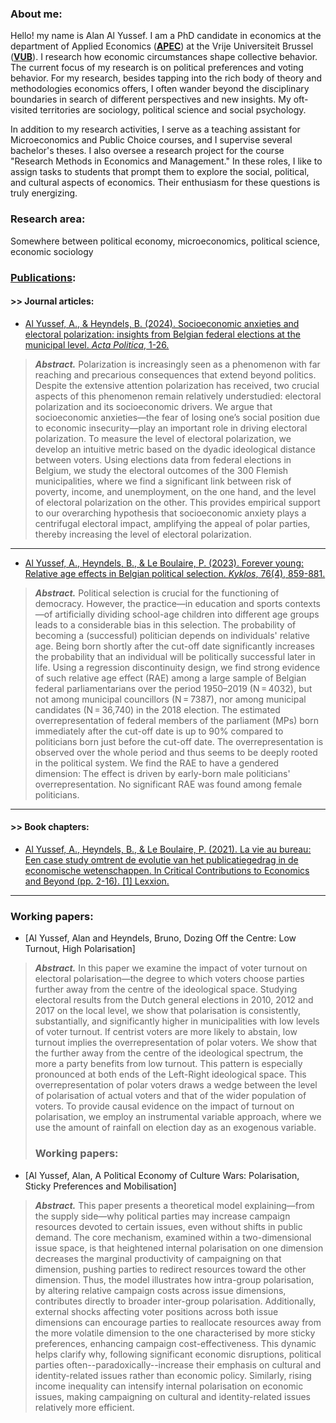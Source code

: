 ### About me:
Hello! my name is Alan Al Yussef. I am a PhD candidate in economics at the department of Applied Economics ([**APEC**](https://researchportal.vub.be/en/persons/alan-al-yussef)) at the Vrije Universiteit Brussel ([**VUB**](https://www.vub.be/en)). I research how economic circumstances shape collective behavior. 
The current focus of my research is on political preferences and voting behavior. For my research, besides tapping into the rich body of theory and methodologies economics offers, I often wander beyond the disciplinary boundaries in search of different perspectives and new insights. My oft-visited territories are sociology, political science and social psychology. 

In addition to my research activities, I serve as a teaching assistant for Microeconomics and Public Choice courses, and I supervise several bachelor's theses. I also oversee a research project for the course "Research Methods in Economics and Management." In these roles, I like to assign tasks to students that prompt them to explore the social, political, and cultural aspects of economics. Their enthusiasm for these questions is truly energizing.


### Research area:
Somewhere between political economy, microeconomics, political science, economic sociology  


### [Publications](https://scholar.google.com/citations?hl=en&user=k21MASIAAAAJ&view_op=list_works&gmla=AOAOcb2cQsECMzsPd6ZQIB5r2Hc4trvCxgeCn4ospzSCurB3If2VabDRW3-VxjB0ul4zoqo8GV1fUW_F0OUkcrmy):
#### >> Journal articles:

- [Al Yussef, A., & Heyndels, B. (2024). Socioeconomic anxieties and electoral polarization: insights from Belgian federal elections at the municipal level. *Acta Politica*, 1-26.](https://link.springer.com/article/10.1057/s41269-024-00336-8)
  
> ***Abstract.*** Polarization is increasingly seen as a phenomenon with far reaching and precarious consequences that extend beyond politics. Despite the extensive attention polarization has received, two crucial aspects of this phenomenon remain relatively understudied: electoral polarization and its socioeconomic drivers. We argue that socioeconomic anxieties—the fear of losing one’s social position due to economic insecurity—play an important role in driving electoral polarization. To measure the level of electoral polarization, we develop an intuitive metric based on the dyadic ideological distance between voters. Using elections data from federal elections in Belgium, we study the electoral outcomes of the 300 Flemish municipalities, where we find a significant link between risk of poverty, income, and unemployment, on the one hand, and the level of electoral polarization on the other. This provides empirical support to our overarching hypothesis that socioeconomic anxiety plays a centrifugal electoral impact, amplifying the appeal of polar parties, thereby increasing the level of electoral polarization.

--- 

- [Al Yussef, A., Heyndels, B., & Le Boulaire, P. (2023). Forever young: Relative age effects in Belgian political selection. *Kyklos*, 76(4), 859-881.](https://onlinelibrary.wiley.com/doi/full/10.1111/kykl.12353)

> ***Abstract.*** Political selection is crucial for the functioning of democracy. However, the practice—in education and sports contexts—of artificially dividing school-age children into different age groups leads to a considerable bias in this selection. The probability of becoming a (successful) politician depends on individuals' relative age. Being born shortly after the cut-off date significantly increases the probability that an individual will be politically successful later in life. Using a regression discontinuity design, we find strong evidence of such relative age effect (RAE) among a large sample of Belgian federal parliamentarians over the period 1950–2019 (N = 4032), but not among municipal councillors (N = 7387), nor among municipal candidates (N = 36,740) in the 2018 election. The estimated overrepresentation of federal members of the parliament (MPs) born immediately after the cut-off date is up to 90% compared to politicians born just before the cut-off date. The overrepresentation is observed over the whole period and thus seems to be deeply rooted in the political system. We find the RAE to have a gendered dimension: The effect is driven by early-born male politicians' overrepresentation. No significant RAE was found among female politicians.

---

#### >> Book chapters:
- [Al Yussef, A., Heyndels, B., & Le Boulaire, P. (2021). La vie au bureau: Een case study omtrent de evolutie van het publicatiegedrag in de economische wetenschappen. In Critical Contributions to Economics and Beyond (pp. 2-16). [1] Lexxion.](https://researchportal.vub.be/en/publications/la-vie-au-bureau-een-case-study-omtrent-de-evolutie-van-het-publi)

---

### Working papers:

- [Al Yussef, Alan and Heyndels, Bruno, Dozing Off the Centre: Low Turnout, High Polarisation]
  

> ***Abstract.*** In this paper we examine the impact of voter turnout on electoral polarisation—the degree to which voters choose parties further away from the centre of the ideological space. Studying electoral results from the Dutch general elections in 2010, 2012 and 2017 on the local level, we show that polarisation is consistently, substantially, and significantly higher in municipalities with low levels of voter turnout. If centrist voters are more likely to abstain, low turnout implies the overrepresentation of polar voters. We show that the further away from the centre of the ideological spectrum, the more a party benefits from low turnout. This pattern is especially pronounced at both ends of the Left-Right ideological space. This overrepresentation of polar voters draws a wedge between the level of polarisation of actual voters and that of the wider population of voters. To provide causal evidence on the impact of turnout on polarisation, we employ an instrumental variable approach, where we use the amount of rainfall on election day as an exogenous variable.
>
> ### Working papers:

- [Al Yussef, Alan, A Political Economy of Culture Wars: Polarisation, Sticky  Preferences and Mobilisation]
  

> ***Abstract.*** This paper presents a theoretical model explaining—from the supply side—why political parties may increase campaign resources devoted to certain issues, even without shifts in public demand. The core mechanism, examined within a two-dimensional issue space, is that heightened internal polarisation on one dimension decreases the marginal productivity of campaigning on that dimension, pushing parties to redirect resources toward the other dimension. Thus, the model illustrates how intra-group polarisation, by altering relative campaign costs across issue dimensions, contributes directly to broader inter-group polarisation. Additionally, external shocks affecting voter positions across both issue dimensions can encourage parties to reallocate resources away from the more volatile dimension to the one characterised by more sticky preferences, enhancing campaign cost-effectiveness. This dynamic helps clarify why, following significant economic disruptions, political parties often--paradoxically--increase their emphasis on cultural and identity-related issues rather than economic policy. Similarly, rising income inequality can intensify internal polarisation on economic issues, making campaigning on cultural and identity-related issues relatively more efficient.  


